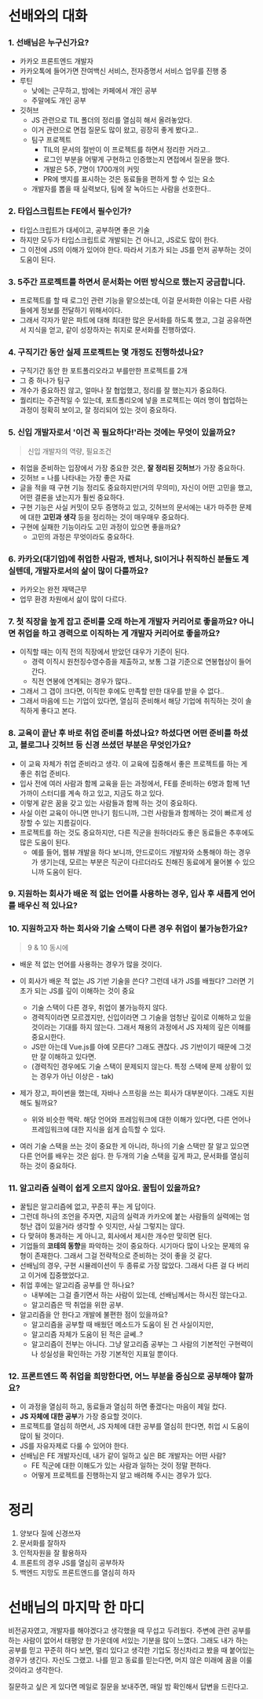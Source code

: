 # 선배와의 대화

### 1. 선배님은 누구신가요?

- 카카오 프론트엔드 개발자
- 카카오톡에 들어가면 잔여백신 서비스, 전자증명서 서비스 업무를 진행 중
- 루틴
  - 낮에는 근무하고, 밤에는 카페에서 개인 공부
  - 주말에도 개인 공부
- 깃허브
  - JS 관련으로 TIL 폴더의 정리를 열심히 해서 올려놓았다.
  - 이거 관련으로 면접 질문도 많이 왔고, 굉장히 좋게 봤다고..
  - 팀구 프로젝트
    - TIL의 문서의 절반이 이 프로젝트를 하면서 정리한 거라고..
    - 로그인 부분을 어떻게 구현하고 인증했는지 면접에서 질문을 했다.
    - 개발은 5주, 7명이 1700개의 커밋
    - PR에 뱃지를 표시하는 것은 동료들을 편하게 할 수 있는 요소
  - 개발자를 뽑을 때 실력보다, 팀에 잘 녹아드는 사람을 선호한다..



### 2. 타입스크립트는 FE에서 필수인가?

- 타입스크립트가 대세이고, 공부하면 좋은 기술
- 하지만 모두가 타입스크립트로 개발되는 건 아니고, JS로도 많이 한다.
- 그 이전에 JS의 이해가 있어야 한다. 따라서 기초가 되는 JS를 먼저 공부하는 것이 도움이 된다.



### 3. 5주간 프로젝트를 하면서 문서화는 어떤 방식으로 했는지 궁금합니다.

- 프로젝트를 할 때 로그인 관련 기능을 맡으셨는데, 이걸 문서화한 이유는 다른 사람들에게 정보를 전달하기 위해서이다.
- 그래서 각자가 맡은 파트에 대해 최대한 많은 문서화를 하도록 했고, 그걸 공유하면서 지식을 얻고, 같이 성장하자는 취지로 문서화를 진행하였다.



### 4. 구직기간 동안 실제 프로젝트는 몇 개정도 진행하셨나요?

- 구직기간 동안 한 포트폴리오라고 부를만한 프로젝트를 2개
- 그 중 하나가 팀구
- 개수가 중요하진 않고, 얼마나 잘 협업했고, 정리를 잘 했는지가 중요하다.
- 퀄리티는 주관적일 수 있는데, 포트폴리오에 넣을 프로젝트는 여러 명이 협업하는 과정이 정확히 보이고, 잘 정리되어 있는 것이 중요하다.



### 5. 신입 개발자로서 '이건 꼭 필요하다!'라는 것에는 무엇이 있을까요?

> 신입 개발자의 역량, 필요조건

- 취업을 준비하는 입장에서 가장 중요한 것은, **잘 정리된 깃허브**가 가장 중요하다.
- 깃허브 = 나를 나타내는 가장 좋은 자료
- 글을 적을 때 구현 기능 정리도 중요하지만(거의 무의미), 자신이 어떤 고민을 했고, 어떤 결론을 냈는지가 훨씬 중요하다.
- 구현 기능은 사실 커밋이 모두 증명하고 있고, 깃허브의 문서에는 내가 마주한 문제에 대한 **고민과 생각** 등을 정리하는 것이 매우매우 중요하다.
- 구현에 실패한 기능이라도 고민 과정이 있으면 좋을까요?
  - 고민의 과정은 무엇이라도 중요하다.



### 6. 카카오(대기업)에 취업한 사람과, 벤처나, SI이거나 취직하신 분들도 계실텐데, 개발자로서의 삶이 많이 다를까요?

- 카카오는 완전 재택근무
- 업무 환경 차원에서 삶이 많이 다르다.



### 7. 첫 직장을 높게 잡고 준비를 오래 하는게 개발자 커리어로 좋을까요? 아니면 취업을 하고 경력으로 이직하는 게 개발자 커리어로 좋을까요?

- 이직할 때는 이직 전의 직장에서 받았던 대우가 기준이 된다.
  - 경력 이직시 원천징수영수증을 제출하고, 보통 그걸 기준으로 연봉협상이 들어간다.
  - 직전 연봉에 연계되는 경우가 많다..
- 그래서 그 갭이 크다면, 이직한 후에도 만족할 만한 대우를 받을 수 없다..
- 그래서 마음에 드는 기업이 있다면, 열심히 준비해서 해당 기업에 취직하는 것이 솔직하게 좋다고 본다.



### 8. 교육이 끝난 후 바로 취업 준비를 하셨나요? 하셨다면 어떤 준비를 하셨고, 블로그나 깃허브 등 신경 쓰셨던 부분은 무엇인가요?

- 이 교육 자체가 취업 준비라고 생각. 이 교육에 집중해서 좋은 프로젝트를 하는 게 좋은 취업 준비다.
- 입사 전에 여러 사람과 함께 교육을 듣는 과정에서, FE를 준비하는 6명과 함께 1년 가까이 스터디를 계속 하고 있고, 지금도 하고 있다.
- 이렇게 같은 꿈을 갖고 있는 사람들과 함께 하는 것이 중요하다.
- 사실 이런 교육이 아니면 만나기 힘드니까, 그런 사람들과 함께하는 것이 빠르게 성장할 수 있는 지름길이다.
- 프로젝트를 하는 것도 중요하지만, 다른 직군을 원하더라도 좋은 동료들은 추후에도 많은 도움이 된다.
  - 예를 들어, 웹뷰 개발을 하다 보니까, 안드로이드 개발자와 소통해야 하는 경우가 생기는데, 모르는 부분은 직군이 다르더라도 친해진 동료에게 물어볼 수 있으니까 도움이 된다.



### 9. 지원하는 회사가 배운 적 없는 언어를 사용하는 경우, 입사 후 새롭게 언어를 배우신 적 있나요?

### 10. 지원하고자 하는 회사와 기술 스택이 다른 경우 취업이 불가능한가요?

> 9 & 10 동시에

- 배운 적 없는 언어를 사용하는 경우가 많을 것이다.
- 이 회사가 배운 적 없는 JS 기반 기술을 쓴다? 그런데 내가 JS를 배웠다? 그러면 기초가 되는 JS를 깊이 이해하는 것이 중요
  - 기술 스택이 다른 경우, 취업이 불가능하지 않다.
  - 경력직이라면 모르겠지만, 신입이라면 그 기술을 엄청난 깊이로 이해하고 있을 것이라는 기대를 하지 않는다. 그래서 채용의 과정에서 JS 자체의 깊은 이해를 중요시한다.
  - JS만 아는데 Vue.js를 아예 모른다? 그래도 괜찮다. JS 기반이기 때문에 그것만 잘 이해하고 있다면.
  - (경력직인 경우에도 기술 스택이 문제되지 않는다. 특정 스택에 문제 상황이 있는 경우가 아닌 이상은 - tak)
- 제가 장고, 파이썬을 했는데, 자바나 스프링을 쓰는 회사가 대부분이다. 그래도 지원해도 될까요?
  - 위와 비슷한 맥락. 해당 언어와 프레임워크에 대한 이해가 있다면, 다른 언어나 프레임워크에 대한 지식을 쉽게 습득할 수 있다.

- 여러 기술 스택을 쓰는 것이 중요한 게 아니라, 하나의 기술 스택만 잘 알고 있으면 다른 언어를 배우는 것은 쉽다. 한 두개의 기술 스택을 깊게 파고, 문서화를 열심히 하는 것이 중요하다.



### 11. 알고리즘 실력이 쉽게 오르지 않아요. 꿀팁이 있을까요?

- 꿀팁은 알고리즘에 없고, 꾸준히 푸는 게 답이다.
- 그런데 하나의 조언을 주자면, 지금의 실력과 카카오에 붙는 사람들의 실력에는 엄청난 갭이 있을거라 생각할 수 잇지만, 사실 그렇지는 않다.
- 다 맞혀야 통과하는 게 아니고, 회사에서 제시한 개수만 맞히면 된다.
- 기업들의 **코테의 동향**을 파악하는 것이 중요하다. 시기마다 많이 나오는 문제의 유형이 존재한다. 그래서 그걸 전략적으로 준비하는 것이 좋을 것 같다.
- 선배님의 경우, 구현 시뮬레이션이 두 종류로 가장 많았다. 그래서 다른 걸 다 버리고 이거에 집중했었다고.
- 취업 후에는 알고리즘 공부를 안 하나요?
  - 내부에는 그걸 즐기면서 하는 사람이 있는데, 선배님께서는 하시진 않는다고.
  - 알고리즘은 딱 취업을 위한 공부.
- 알고리즘을 안 한다고 개발에 불편한 점이 있을까요?
  - 알고리즘을 공부할 때 배웠던 메소드가 도움이 된 건 사실이지만,
  - 알고리즘 자체가 도움이 된 적은 글쎄..?
  - 알고리즘이 전부는 아니다. 그냥 알고리즘 공부는 그 사람의 기본적인 구현력이나 성실성을 확인하는 가장 기본적인 지표일 뿐이다.



### 12. 프론트엔드 쪽 취업을 희망한다면, 어느 부분을 중심으로 공부해야 할까요?

- 이 과정을 열심히 하고, 동료들과 열심히 하면 좋겠다는 마음이 제일 컸다.
- **JS 자체에 대한 공부**가 가장 중요할 것이다.
- 프로젝트를 열심히 하면서, JS 자체에 대한 공부를 열심히 한다면, 취업 시 도움이 많이 될 것이다.
- JS를 자유자제로 다룰 수 있어야 한다.
- 선배님은 FE 개발자신데, 내가 같이 일하고 싶은 BE 개발자는 어떤 사람?
  - FE 직군에 대한 이해도가 있는 사람과 일하는 것이 정말 편하다.
  - 어떻게 프로젝트를 진행하는지 알고 배려해 주시는 경우가 있다.



# 정리

1. 양보다 질에 신경쓰자
2. 문서화를 잘하자
3. 인적자원을 잘 활용하자
4. 프론트의 경우 JS를 열심히 공부하자
5. 백엔드 지망도 프론트엔드를 열심히 하자



# 선배님의 마지막 한 마디

비전공자였고, 개발자를 해야겠다고 생각했을 때 무섭고 두려웠다. 주변에 관련 공부를 하는 사람이 없어서 태평양 한 가운데에 서있는 기분을 많이 느꼈다. 그래도 내가 하는 공부를 믿고 꾸준히 하다 보면, 멀리 있다고 생각한 기업도 정신차리고 봤을 때 붙어있는 경우가 생긴다. 자신도 그랬고. 나를 믿고 동료를 믿는다면, 머지 않은 미래에 꿈을 이룰 것이라고 생각한다.

질문하고 싶은 게 있다면 메일로 질문을 보내주면, 매일 밤 확인해서 답변을 드린다고.